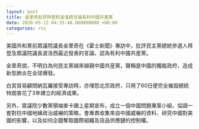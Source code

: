 ```yaml
---
layout: post
title: 金里奇批評拜登和波洛西言論有利中國共產黨
date: 2020-05-12 04:35:46.000000000 +08:00
categories: rss
---
```


美國共和黨前眾議院議長金里奇在《霍士新聞》專訪中，批評民主黨總統參選人拜登及眾議院議長波洛西最近發表的言論，認為有利中國共産黨。

金里奇說，不明白為何民主黨越來越親中國共産黨，聲稱是中國的獨裁政府，造成新型肺炎在全球爆發。

白宮貿易顧問納瓦羅接受專訪時，亦埋怨北京政府，只用了60日便完全摧毀總統特朗普花了3年建立的經濟成果。

另外，眾議院少數黨領袖麥卡錫上星期宣布，成立一個中國問題專案小組，協調一套對抗中國地緣政治威嚇的策略，會專責收集來自中國威嚇的資料、研究中國對美國的影響，以及如何企圖奪取國際組織及貨品供應鏈的控制權。
